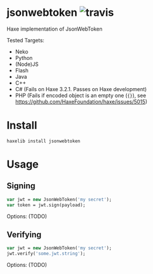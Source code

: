 # jsonwebtoken ![travis](https://travis-ci.org/kevinresol/jsonwebtoken.svg?branch=master)
Haxe implementation of JsonWebToken


Tested Targets: 
- Neko
- Python
- (Node)JS
- Flash
- Java
- C++
- C# (Fails on Haxe 3.2.1. Passes on Haxe development)
- PHP (Fails if encoded object is an empty one (`{}`), see https://github.com/HaxeFoundation/haxe/issues/5015)
	
# Install

```
haxelib install jsonwebtoken
```

# Usage

## Signing
```haxe
var jwt = new JsonWebToken('my secret');
var token = jwt.sign(payload);
```
Options: (TODO)

## Verifying

```haxe
var jwt = new JsonWebToken('my secret');
jwt.verify('some.jwt.string');
```

Options: (TODO)
